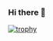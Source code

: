 ### Hi there 👋

[![trophy](https://github-profile-trophy.vercel.app/?username=pichoemr&theme=algolia)](https://github.com/ryo-ma/github-profile-trophy)

<!--
**pichoemr/pichoemr** is a ✨ _special_ ✨ repository because its `README.md` (this file) appears on your GitHub profile.

Here are some ideas to get you started:

- 🔭 I’m currently working on ...
- 🌱 I’m currently learning ...
- 👯 I’m looking to collaborate on ...
- 🤔 I’m looking for help with ...
- 💬 Ask me about ...
- 📫 How to reach me: ...
- 😄 Pronouns: ...
- ⚡ Fun fact: ...
-->
